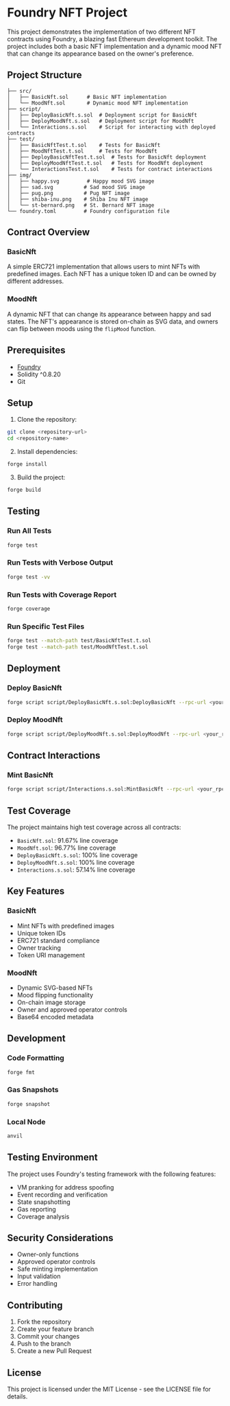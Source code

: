 # Foundry NFT Project

This project demonstrates the implementation of two different NFT contracts using Foundry, a blazing fast Ethereum development toolkit. The project includes both a basic NFT implementation and a dynamic mood NFT that can change its appearance based on the owner's preference.

## Project Structure

```
├── src/
│   ├── BasicNft.sol      # Basic NFT implementation
│   └── MoodNft.sol       # Dynamic mood NFT implementation
├── script/
│   ├── DeployBasicNft.s.sol  # Deployment script for BasicNft
│   ├── DeployMoodNft.s.sol   # Deployment script for MoodNft
│   └── Interactions.s.sol    # Script for interacting with deployed contracts
├── test/
│   ├── BasicNftTest.t.sol    # Tests for BasicNft
│   ├── MoodNftTest.t.sol     # Tests for MoodNft
│   ├── DeployBasicNftTest.t.sol  # Tests for BasicNft deployment
│   ├── DeployMoodNftTest.t.sol   # Tests for MoodNft deployment
│   └── InteractionsTest.t.sol    # Tests for contract interactions
├── img/
│   ├── happy.svg         # Happy mood SVG image
│   ├── sad.svg          # Sad mood SVG image
│   ├── pug.png          # Pug NFT image
│   ├── shiba-inu.png    # Shiba Inu NFT image
│   └── st-bernard.png   # St. Bernard NFT image
└── foundry.toml         # Foundry configuration file
```

## Contract Overview

### BasicNft

A simple ERC721 implementation that allows users to mint NFTs with predefined images. Each NFT has a unique token ID and can be owned by different addresses.

### MoodNft

A dynamic NFT that can change its appearance between happy and sad states. The NFT's appearance is stored on-chain as SVG data, and owners can flip between moods using the `flipMood` function.

## Prerequisites

- [Foundry](https://book.getfoundry.sh/getting-started/installation)
- Solidity ^0.8.20
- Git

## Setup

1. Clone the repository:

```bash
git clone <repository-url>
cd <repository-name>
```

2. Install dependencies:

```bash
forge install
```

3. Build the project:

```bash
forge build
```

## Testing

### Run All Tests

```bash
forge test
```

### Run Tests with Verbose Output

```bash
forge test -vv
```

### Run Tests with Coverage Report

```bash
forge coverage
```

### Run Specific Test Files

```bash
forge test --match-path test/BasicNftTest.t.sol
forge test --match-path test/MoodNftTest.t.sol
```

## Deployment

### Deploy BasicNft

```bash
forge script script/DeployBasicNft.s.sol:DeployBasicNft --rpc-url <your_rpc_url> --private-key <your_private_key> --broadcast
```

### Deploy MoodNft

```bash
forge script script/DeployMoodNft.s.sol:DeployMoodNft --rpc-url <your_rpc_url> --private-key <your_private_key> --broadcast
```

## Contract Interactions

### Mint BasicNft

```bash
forge script script/Interactions.s.sol:MintBasicNft --rpc-url <your_rpc_url> --private-key <your_private_key> --broadcast
```

## Test Coverage

The project maintains high test coverage across all contracts:

- `BasicNft.sol`: 91.67% line coverage
- `MoodNft.sol`: 96.77% line coverage
- `DeployBasicNft.s.sol`: 100% line coverage
- `DeployMoodNft.s.sol`: 100% line coverage
- `Interactions.s.sol`: 57.14% line coverage

## Key Features

### BasicNft

- Mint NFTs with predefined images
- Unique token IDs
- ERC721 standard compliance
- Owner tracking
- Token URI management

### MoodNft

- Dynamic SVG-based NFTs
- Mood flipping functionality
- On-chain image storage
- Owner and approved operator controls
- Base64 encoded metadata

## Development

### Code Formatting

```bash
forge fmt
```

### Gas Snapshots

```bash
forge snapshot
```

### Local Node

```bash
anvil
```

## Testing Environment

The project uses Foundry's testing framework with the following features:

- VM pranking for address spoofing
- Event recording and verification
- State snapshotting
- Gas reporting
- Coverage analysis

## Security Considerations

- Owner-only functions
- Approved operator controls
- Safe minting implementation
- Input validation
- Error handling

## Contributing

1. Fork the repository
2. Create your feature branch
3. Commit your changes
4. Push to the branch
5. Create a new Pull Request

## License

This project is licensed under the MIT License - see the LICENSE file for details.
